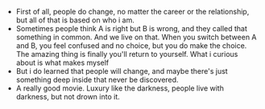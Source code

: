 - First of all, people do change, no matter the career or the relationship, but all of that is based on who i am.
- Sometimes people think A is right but B is wrong, and they called that something in common. And we live on that. When you switch between A and B, you feel confused and no choice, but you do make the choice. The amazing thing is finally you'll return to yourself. What i curious about is what makes myself
- But i do learned that people will change, and maybe there's just something deep inside that never be discovered.
- A really good movie. Luxury like the darkness, people live with darkness, but not drown into it.
